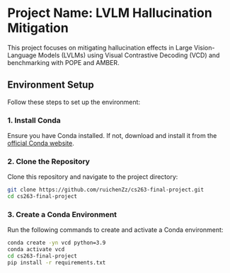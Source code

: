 # Project Name: LVLM Hallucination Mitigation

This project focuses on mitigating hallucination effects in Large Vision-Language Models (LVLMs) using Visual Contrastive Decoding (VCD) and benchmarking with POPE and AMBER.

## Environment Setup

Follow these steps to set up the environment:

### 1. Install Conda

Ensure you have Conda installed. If not, download and install it from the [official Conda website](https://docs.conda.io/en/latest/miniconda.html).

### 2. Clone the Repository

Clone this repository and navigate to the project directory:
```bash
git clone https://github.com/ruichenZz/cs263-final-project.git
cd cs263-final-project
```

### 3. Create a Conda Environment

Run the following commands to create and activate a Conda environment:

```bash
conda create -yn vcd python=3.9
conda activate vcd
cd cs263-final-project
pip install -r requirements.txt
```